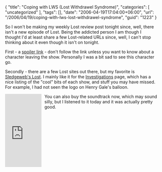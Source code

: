 {
	"title": "Coping with LWS (Lost Withdrawel Syndrome)",
	"categories": [
		"uncategorized"
	],
	"tags": [],
	"date": "2006-04-19T17:04:00+06:00",
	"url": "/2006/04/19/coping-with-lws-lost-withdrawel-syndrome",
	"guid": "1223"
}

So I won't be making my weekly Lost review post tonight since, well, there isn't a new episode of Lost. Being the addicted person I am though I thought I'd at least share a few Lost-related URLs since, well, I can't stop thinking about it even though it isn't on tonight.

First - a <a href="http://news.yahoo.com/s/eo/20060419/en_tv_eo/18835">spoiler  link</a> - don't follow the link unless you want to know about  a character leaving the show. Personally I was a bit sad to see this character go. 

Secondly - there are a few Lost sites out there, but my favorite is <a href="http://lost.cubit.net/">Sledgeweb's Lost</a>. I mainly like it for the <a href="http://lost.cubit.net/investigations.php">Investigations</a> page, which has a nice listing of the "cool" bits of each show, and stuff you may have missed. For example, I had not seen the logo on Henry Gale's balloon.

<iframe src="http://rcm-na.amazon-adsystem.com/e/cm?t=raymondcamden-20&o=1&p=8&l=as1&asins=B000EHSVDM&fc1=000000&IS2=1&lt1=_top&lc1=0000ff&bc1=000000&bg1=ffffff&npa=1&f=ifr" style="width:120px;height:240px;margin-right: 10px;" scrolling="no" marginwidth="0" marginheight="0" frameborder="0" align="left"></iframe> You can also buy the soundtrack now, which may sound silly, but I listened to it today and it was actually pretty good. 
<br clear="left">